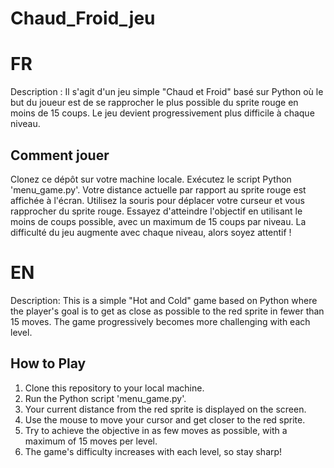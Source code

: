 # Chaud_Froid_jeu
# FR 
Description : Il s'agit d'un jeu simple "Chaud et Froid" basé sur Python où le but du joueur est de se rapprocher le plus possible du sprite rouge en moins de 15 coups. Le jeu devient progressivement plus difficile à chaque niveau.

## Comment jouer 
Clonez ce dépôt sur votre machine locale.
Exécutez le script Python 'menu_game.py'.
Votre distance actuelle par rapport au sprite rouge est affichée à l'écran.
Utilisez la souris pour déplacer votre curseur et vous rapprocher du sprite rouge.
Essayez d'atteindre l'objectif en utilisant le moins de coups possible, avec un maximum de 15 coups par niveau.
La difficulté du jeu augmente avec chaque niveau, alors soyez attentif !

# EN

Description: This is a simple "Hot and Cold" game based on Python where the player's goal is to get as close as possible to the red sprite in fewer than 15 moves. The game progressively becomes more challenging with each level.

## How to Play
1. Clone this repository to your local machine.
2. Run the Python script 'menu_game.py'.
3. Your current distance from the red sprite is displayed on the screen.
4. Use the mouse to move your cursor and get closer to the red sprite.
5. Try to achieve the objective in as few moves as possible, with a maximum of 15 moves per level.
6. The game's difficulty increases with each level, so stay sharp!
